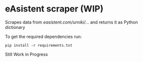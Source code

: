 # eAsistent scraper (WIP)

Scrapes data from *easistent.com/urniki/...* and returns it as Python dictionary

To get the required dependencies run:

    pip install -r requirements.txt

Still Work in Progress

